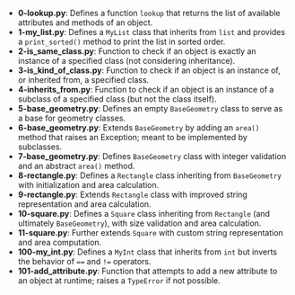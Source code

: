 - **0-lookup.py**: Defines a function `lookup` that returns the list of available attributes and methods of an object.
- **1-my_list.py**: Defines a `MyList` class that inherits from `list` and provides a `print_sorted()` method to print the list in sorted order.
- **2-is_same_class.py**: Function to check if an object is exactly an instance of a specified class (not considering inheritance).
- **3-is_kind_of_class.py**: Function to check if an object is an instance of, or inherited from, a specified class.
- **4-inherits_from.py**: Function to check if an object is an instance of a subclass of a specified class (but not the class itself).
- **5-base_geometry.py**: Defines an empty `BaseGeometry` class to serve as a base for geometry classes.
- **6-base_geometry.py**: Extends `BaseGeometry` by adding an `area()` method that raises an Exception; meant to be implemented by subclasses.
- **7-base_geometry.py**: Defines `BaseGeometry` class with integer validation and an abstract `area()` method.
- **8-rectangle.py**: Defines a `Rectangle` class inheriting from `BaseGeometry` with initialization and area calculation.
- **9-rectangle.py**: Extends `Rectangle` class with improved string representation and area calculation.
- **10-square.py**: Defines a `Square` class inheriting from `Rectangle` (and ultimately `BaseGeometry`), with size validation and area calculation.
- **11-square.py**: Further extends `Square` with custom string representation and area computation.
- **100-my_int.py**: Defines a `MyInt` class that inherits from `int` but inverts the behavior of `==` and `!=` operators.
- **101-add_attribute.py**: Function that attempts to add a new attribute to an object at runtime; raises a `TypeError` if not possible.
